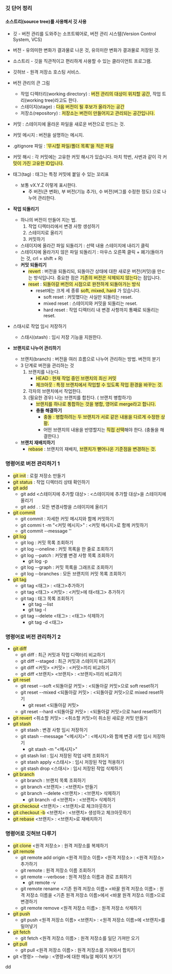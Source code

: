 
### 깃 단어 정리
#### 소스트리(source tree)를 사용해서 깃 사용
-  깃 - 버전 관리를 도와주는 소프트웨어로, 버전 관리 시스템(Version Control System, VCS)
-  버전 - 유의미한 변화가 결과물로 나온 것, 유의미란 변화가 결과물로 저장된 것.
-  소스트리 - 깃을 직관적이고 편리하게 사용할 수 있는 클라이언트 프로그램.
-  깃허브 - 원격 저장소 호스팅 서비스.
-  버전 관리의 큰 그림
	- 작업 디렉터리(working directory) :  <span style="background:#fff88f">버전 관리의 대상이 위치할 공간</span>,  작업 트리(working tree)라고도 한다.
	- 스테이지(stage) : <span style="background:#fff88f">다음 버전이 될 후보가 올라가는 공간</span> 
	- 저장소(repository) : <span style="background:#fff88f">저장소는 버전이 만들어지고 관리되는 공간입니다.</span>

- 커밋 : 스테이지에 올라온 파일을 새로운 버전으로 만드는 것.
- 커밋 메시지 : 버전을 설명하는 메시지.
-  .gitignore 파일 : <span style="background:#fff88f">'무시할 파일/폴더 목록'을 적은 파일</span>
- 커밋 해시 : 각 커밋에는 고유한 커밋 해시가 있습니다. 마치 학번, 사번과 같이 각 커<span style="background:#fff88f">밋이 가진 고유한 ID입니다</span>.
- 태그(tag) : 태그는 특정 커밋에 붙일 수 있는 꼬리표
	-  보통  vX.Y.Z 이렇게 표시한다.  
		- 주 버전(큰 변화), 부 버전(기능 추가), 수 버전(버그를 수정한 정도) 으로 나누어 관리한다.
-  **작업 되돌리기** 
	- 하나의 버전이 만들어 지는 법.
		 1. 작업 디렉터리에서 변경 사항 생성하기
		 2. 스테이지로 올리기
		 3. 커밋하기
	-  스테이지에 올라간 파일 되돌리기 : 선택 내용 스테이지에 내리기 클릭
	- 스테이지에 올라가지 않은 파일 되돌리기 : 마우스 오른쪽 클릭 + 폐기(돌아가는 것, crl + shift + R)
	-  **커밋 되돌리기**
		- <span style="background:#fff88f">revert</span> : 버전을 되돌리되, 되돌아간 상태에 대한 새로운 버전(커밋)을 만ㄷ는 방식입니다. 중요한 점은 <span style="background:#fff88f">기존의 버전은 삭제되지 않는다</span>는 점입니다.
		- <span style="background:#fff88f">reset</span> :  <span style="background:#fff88f">되돌아갈 버전의 시점으로 완전하게 되돌아가는 방식</span>
			- reset에는 크게 세 종류 <span style="background:#fff88f">soft, mixed, hard</span> 가 있습니다.
				- soft reset : 커밋했다는 사실만 되돌리는 reset.
				-  mixed reset : 스테이지와 커밋을 되돌리는 reset.
				- hard reset : 작업 디렉터리 내 변경 사항까지 통째로 되돌리는 reset.
- 스태시로 작업 임시 저장하기
	- 스태시(stash) : 임시 저장 기능을 지원한다.
- **브랜치로 나누어 관리하기**
	- 브랜치(branch) : 버전을 여러 흐름으로 나누어 관리하는 방법. 버전의 분기
	- 3 단계로 버전을 관리하는 것
		1.  브랜치를 나눈다.
			- <span style="background:#fff88f">HEAD : 현재 작업 중인 브랜치의 최신 커밋</span>
			- <span style="background:#fff88f">체크아웃 : 특정 브랜치에서 작업할 수 있도록 작업 환경을 바꾸는 것.</span>
		2. 각자의 브랜치에서 작업한다.
		3. (필요한 경우) 나눈 브랜치를 합친다. ( 브랜치 병합하기)
			- <span style="background:#fff88f">브랜치를 하나로 통합하는 것을 병합, 영어로 merge라고 합니다.</span>
			- **충돌 해결하기**
				- <span style="background:#fff88f">충돌 : 병합하려는 두 브랜치가 서로 같은 내용을 다르게 수정한 상황.</span>
				- 어떤 브랜치의 내용을 반영할지는 <span style="background:#fff88f">직접 선택</span>해야 한다. (충돌을 해결한다.)
	- **브랜치 재배치하기**
		- <span style="background:#fff88f">rebase</span> : 브랜치의 재배치, <span style="background:#fff88f">브랜치가 뻗어나온 기준점을 변경하는 것.</span>


### 명령어로 버전 관리하기 1
- <span style="background:#fff88f">git init</span> : 로컬 저장소 만들기
- <span style="background:#fff88f">git status</span> : 작업 디렉터리 상태 확인하기
- <span style="background:#fff88f">git add</span>
	- git add <스테이지에 추가할 대상> : <스테이지에 추가할 대상>을 스테이지에 올리기
	- git add .   :  모든 변경사항을 스테이지에 올리기
- <span style="background:#fff88f">git commit</span> 
	- git commit : 자세한 커밋 메시지와 함께 커밋하기
	- git commi t -m "<커밋 메시지>"  : <커밋 메시지>로 함께 커밋하기
	- git commit --message  '' 
- <span style="background:#fff88f">git log</span>
	- git log : 커밋 목록 조회하기
	- git log --oneline  :  커밋 목록을 한 줄로 조회하기
	- git log --patch  : 커밋별 변경 사항 목록 조회하기
		-  git log -p
	- git log --graph  :  커밋 목록을 그래프로 조회하기
	- git log --branches  :  모든 브랜치의 커밋 목록 조회하기
- <span style="background:#fff88f">git tag</span>
	- git tag <태그>  :  <태그>추가하기
	- git tag <태그> <커밋>  :  <커밋>에 태<태그> 추가하기
	- git tag  :   태그 목록 조회하기
		- git tag --list
		- git tag -l
	- git tag --delete <태그>  :  <태그> 삭제하기
		- git tag -d <태그>

### 명령어로 버전 관리하기 2
-  <span style="background:#fff88f">git diff</span>
	- git diff  :  최근 커밋과 작업 디렉터리 비교하기
	- git diff --staged  :  최근 커밋과 스테이지 비교하기
	- git diff <커밋> <커밋> :  <커밋>끼리 비교하기
	- git diff <브랜치> <브랜치>  :  <브랜치>끼리 비교하기
- <span style="background:#fff88f">git reset</span>
	- git reset --soft <되돌아갈 커밋>  :  <되돌아갈 커밋>으로 soft reset하기
	- git reset --mixed <되돌아갈 커밋>  :  <되돌아갈 커밋>으로 mixed reset하기
		- git reset <되돌아갈 커밋>
	- git reset --hard <되돌아갈 커밋>  :  <되돌아갈 커밋>으로 hard reset하기
- <span style="background:#fff88f">git revert</span> <취소할 커밋>  :  <취소할 커밋>이 취소된 새로운 커밋 만들기
- <span style="background:#fff88f">git stash</span>
	- git stash : 변경 사항 임시 저장하기
	- git stash --message "<메시지>"  :  <메시지>와 함께 변경 사항 임시 저장하기
		- git stash -m "<메시지>"
	- git stash list  :  임시 저장된 작업 내역 조회하기
	- git stash apply <스태시> :  임시 저장된 작업 적용하기
	- git stash drop <스태시> :  임시 저장된 작업 삭제하기
- <span style="background:#fff88f">git branch</span>
	- git branch : 브랜치 목록 조회하기
	- git branch <브랜치> :  <브랜치> 만들기
	- git branch --delete <브랜치> :  <브랜치> 삭제하기
		- git branch -d <브랜치> : <브랜치> 삭제하기
- <span style="background:#fff88f">git checkout</span> <브랜치> :  <브랜치>로 체크아웃하기
- <span style="background:#fff88f">git checkout -b</span> <브랜치> :  <브랜치> 생성하고 체크아웃하기
- <span style="background:#fff88f">git rebase</span> <브랜치>  :  <브랜치>로 재배치하기

### 명령어로 깃허브 다루기
- <span style="background:#fff88f">git clone</span> <원격 저장소> : 원격 저장소를 복제하기
- <span style="background:#fff88f">git remote</span>
	- git remote add origin <원격 저장소 이름> <원격 저장소> : <원격 저장소> 추가하기
	- git remote  :  원격 저장소 이름 조회하기
	- git remote --verbose  :  원격 저장소 이름과 경로 조회하기
		- git remote -v
	- git remote rename <기존 원격 저장소 이름> <바꿀 원격 저장소 이름> :  원격 저장소 이름을 <기존 원격 저장소 이름>에서 <바꿀 원격 저장소 이름>으로 변경하기
	- git remote remove <원격 저장소 이름> : 원격 저장소 삭제하기
- <span style="background:#fff88f">git push</span>
	- git push <원격 저장소 이름> <브랜치> : <원격 저장소 이름>에 <브랜치>를 밀어넣기
- <span style="background:#fff88f">git fetch</span>
	- git fetch <원격 저장소 이름> : 원격 저장소를 일단 가져만 오기
- <span style="background:#fff88f">git pull</span>
	- git pull <원격 저장소 이름>  :  원격 저장소를 가져와서 합치기
- git <명령> --help  :  <명령>에 대한 메뉴얼 페이지 보기기


dd

